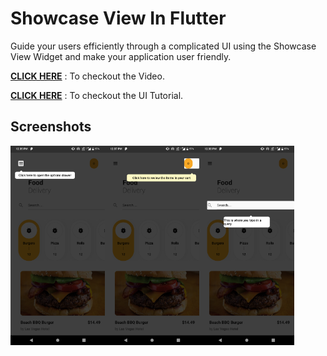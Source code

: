 # Showcase View In Flutter

Guide your users efficiently through a complicated UI using the Showcase View Widget and make your application user friendly.

**[CLICK HERE](https://www.youtube.com/watch?v=DM4zorit1so)** : To checkout the Video.

**[CLICK HERE](https://www.youtube.com/watch?v=wWH66F9y63U)** : To checkout the UI Tutorial.

## Screenshots

<img src='ss/one.png' align='left' width='30%'>
<img src='ss/two.png' align='left' width='30%'>
<img src='ss/three.png' width='30%'>
